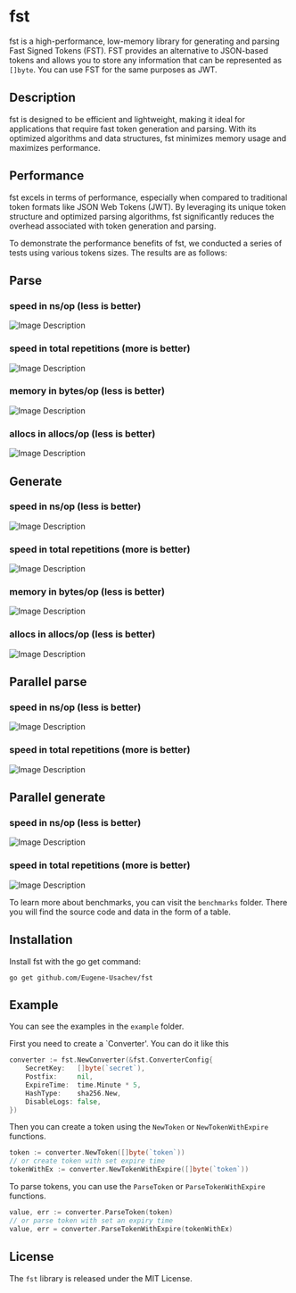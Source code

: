 # fst

fst is a high-performance, low-memory library for generating and parsing Fast Signed Tokens (FST). 
FST provides an alternative to JSON-based tokens and allows you to store any information that can be 
represented as `[]byte`. You can use FST for the same purposes as JWT.

## Description

fst is designed to be efficient and lightweight, making it ideal for applications that require fast token generation
and parsing. With its optimized algorithms and data structures, fst minimizes memory usage and maximizes performance.

## Performance

fst excels in terms of performance, especially when compared to traditional token formats like JSON Web Tokens (JWT).
By leveraging its unique token structure and optimized parsing algorithms, fst significantly reduces the overhead
associated with token generation and parsing.

To demonstrate the performance benefits of fst, we conducted a series of tests using various tokens sizes.
The results are as follows:

<h2>Parse</h2>

<h3>speed in ns/op (less is better)</h3>

![Image Description](benchmarks/images/parse_speed_ns.jpg)

<h3>speed in total repetitions (more is better)</h3>

![Image Description](benchmarks/images/parse_speed_total.jpg)

<h3>memory in bytes/op (less is better)</h3>

![Image Description](benchmarks/images/parse_memory.jpg)

<h3>allocs in allocs/op (less is better)</h3>

![Image Description](benchmarks/images/parse_allocs.jpg)

<h2>Generate</h2>

<h3>speed in ns/op (less is better)</h3>

![Image Description](benchmarks/images/gen_speed_ns.jpg)

<h3>speed in total repetitions (more is better)</h3>

![Image Description](benchmarks/images/gen_speed_total.jpg)

<h3>memory in bytes/op (less is better)</h3>

![Image Description](benchmarks/images/gen_memory.jpg)

<h3>allocs in allocs/op (less is better)</h3>

![Image Description](benchmarks/images/gen_allocs.jpg)

<h2>Parallel parse</h2>

<h3>speed in ns/op (less is better)</h3>

![Image Description](benchmarks/images/parallel_parse_ns.jpg)

<h3>speed in total repetitions (more is better)</h3>

![Image Description](benchmarks/images/parallel_parse_total.jpg)

<h2>Parallel generate</h2>

<h3>speed in ns/op (less is better)</h3>

![Image Description](benchmarks/images/parallel_gen_ns.jpg)

<h3>speed in total repetitions (more is better)</h3>

![Image Description](benchmarks/images/parallel_gen_total.jpg)


To learn more about benchmarks, you can visit the `benchmarks` folder. There you will find the source code and data in the form of a table.

## Installation

Install fst with the go get command:

`go get github.com/Eugene-Usachev/fst`

## Example

You can see the examples in the `example` folder.

First you need to create a `Converter'. You can do it like this

```go
converter := fst.NewConverter(&fst.ConverterConfig{
    SecretKey:   []byte(`secret`),
    Postfix:     nil,
    ExpireTime:  time.Minute * 5,
    HashType:    sha256.New,
    DisableLogs: false,
})
```

Then you can create a token using the `NewToken` or `NewTokenWithExpire` functions.

```go
token := converter.NewToken([]byte(`token`))
// or create token with set expire time
tokenWithEx := converter.NewTokenWithExpire([]byte(`token`))
```

To parse tokens, you can use the `ParseToken` or `ParseTokenWithExpire` functions.

```go
value, err := converter.ParseToken(token)
// or parse token with set an expiry time
value, err = converter.ParseTokenWithExpire(tokenWithEx)
```
## License

The `fst` library is released under the MIT License.